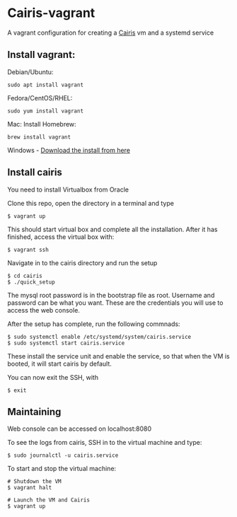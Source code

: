 # Cairis-vagrant
A vagrant configuration for creating a [Cairis](https://github.com/failys/cairis) vm and a systemd service

## Install vagrant:
Debian/Ubuntu:
```
sudo apt install vagrant
```
Fedora/CentOS/RHEL:
```
sudo yum install vagrant
```
Mac:
Install Homebrew:
```
brew install vagrant
```

Windows - [Download the install from here](https://www.vagrantup.com/downloads.html)


## Install cairis
You need to install Virtualbox from Oracle

Clone this repo, open the directory in a terminal and type
```
$ vagrant up
```
This should start virtual box and complete all the installation.
After it has finished, access the virtual box with:
```
$ vagrant ssh
```
Navigate in to the cairis directory and run the setup
```
$ cd cairis
$ ./quick_setup
```

The mysql root password is in the bootstrap file as root. 
Username and password can be what you want. These are the credentials you will use to access the web console.

After the setup has complete, run the following commnads:
```
$ sudo systemctl enable /etc/systemd/system/cairis.service
$ sudo systemctl start cairis.service
```
These install the service unit and enable the service, so that when the VM is booted, it will start cairis by default.

You can now exit the SSH, with 
```
$ exit
```
## Maintaining
Web console can be accessed on localhost:8080

To see the logs from cairis, SSH in to the virtual machine and type:
```
$ sudo journalctl -u cairis.service
```

To start and stop the virtual machine:
```
# Shutdown the VM
$ vagrant halt      

# Launch the VM and Cairis
$ vagrant up        
```  